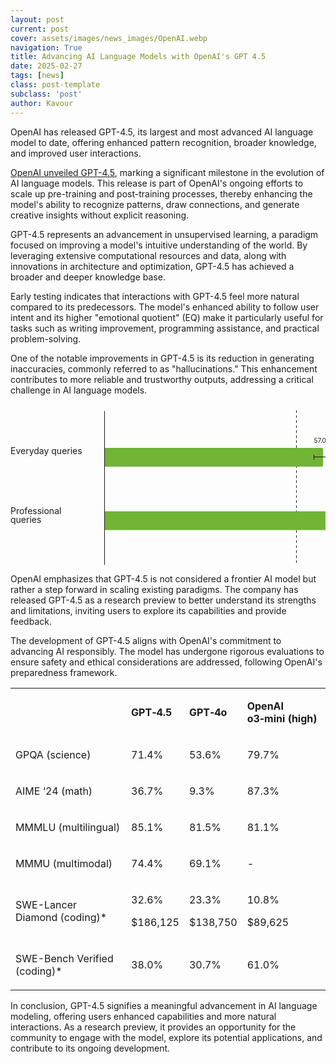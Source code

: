 ```yaml
---
layout: post
current: post
cover: assets/images/news_images/OpenAI.webp
navigation: True
title: Advancing AI Language Models with OpenAI's GPT 4.5
date: 2025-02-27
tags: [news]
class: post-template
subclass: 'post'
author: Kavour
---
```


<p>OpenAI has released GPT-4.5, its largest and most advanced AI language model to date, offering enhanced pattern recognition, broader knowledge, and improved user interactions. </p>
  
<p> <a href='https://openai.com/index/introducing-gpt-4-5/'>OpenAI unveiled GPT-4.5</a>, marking a significant milestone in the evolution of AI language models. This release is part of OpenAI's ongoing efforts to scale up pre-training and post-training processes, thereby enhancing the model's ability to recognize patterns, draw connections, and generate creative insights without explicit reasoning. </p>
  
<p>GPT-4.5 represents an advancement in unsupervised learning, a paradigm focused on improving a model's intuitive understanding of the world. By leveraging extensive computational resources and data, along with innovations in architecture and optimization, GPT-4.5 has achieved a broader and deeper knowledge base. </p>
  
<p>Early testing indicates that interactions with GPT-4.5 feel more natural compared to its predecessors. The model's enhanced ability to follow user intent and its higher "emotional quotient" (EQ) make it particularly useful for tasks such as writing improvement, programming assistance, and practical problem-solving. </p>
  
<p>One of the notable improvements in GPT-4.5 is its reduction in generating inaccuracies, commonly referred to as "hallucinations." This enhancement contributes to more reliable and trustworthy outputs, addressing a critical challenge in AI language models. </p>

<svg width="784" height="400" class="overflow-visible"><g class="visx-group" transform="translate(150, 10)"><line class="visx-line text-primary-44" x1="307" y1="0" x2="307" y2="335" fill="transparent" shape-rendering="crispEdges" stroke="currentColor" stroke-width="1" stroke-dasharray="4,4"></line><g class="visx-group" transform="translate(0, 233.48484848484847)"><path class="visx-bar-rounded" d="M2,29.530303030303024 h344.93620000000004 a2,2 0 0 1 2,2 v26 a2,2 0 0 1 -2,2 h-344.93620000000004 h-2v-2 v-26 v-2h2z" fill="#71B436"></path><svg x="0" y="0" font-size="10" style="overflow:visible"><text transform="" x="348.93620000000004" y="21.530303030303024" font-size="10" height="30" class="color-copy-primary" fill="currentColor" text-anchor="middle"><tspan x="348.93620000000004" dy="0em">56.8%</tspan></text></svg><g class="visx-group" transform="translate(0, 0)"><line class="visx-line text-primary-44" x1="319.77119999999996" y1="40.530303030303024" x2="319.77119999999996" y2="48.530303030303024" fill="transparent" shape-rendering="crispEdges" stroke="currentColor" stroke-width="1"></line><line class="visx-line text-primary-44" x1="319.77119999999996" y1="44.530303030303024" x2="378.1012" y2="44.530303030303024" fill="transparent" shape-rendering="crispEdges" stroke="currentColor" stroke-width="1"></line><line class="visx-line text-primary-44" x1="378.1012" y1="40.530303030303024" x2="378.1012" y2="48.530303030303024" fill="transparent" shape-rendering="crispEdges" stroke="currentColor" stroke-width="1"></line></g></g><g class="visx-group" transform="translate(0, 131.96969696969697)"><path class="visx-bar-rounded" d="M2,29.530303030303024 h384.048 a2,2 0 0 1 2,2 v26 a2,2 0 0 1 -2,2 h-384.048 h-2v-2 v-26 v-2h2z" fill="#71B436"></path><svg x="0" y="0" font-size="10" style="overflow:visible"><text transform="" x="388.048" y="21.530303030303024" font-size="10" height="30" class="color-copy-primary" fill="currentColor" text-anchor="middle"><tspan x="388.048" dy="0em">63.2%</tspan></text></svg><g class="visx-group" transform="translate(0, 0)"><line class="visx-line text-primary-44" x1="380.37300000000005" y1="40.530303030303024" x2="380.37300000000005" y2="48.530303030303024" fill="transparent" shape-rendering="crispEdges" stroke="currentColor" stroke-width="1"></line><line class="visx-line text-primary-44" x1="380.37300000000005" y1="44.530303030303024" x2="395.72300000000007" y2="44.530303030303024" fill="transparent" shape-rendering="crispEdges" stroke="currentColor" stroke-width="1"></line><line class="visx-line text-primary-44" x1="395.72300000000007" y1="40.530303030303024" x2="395.72300000000007" y2="48.530303030303024" fill="transparent" shape-rendering="crispEdges" stroke="currentColor" stroke-width="1"></line></g></g><g class="visx-group" transform="translate(0, 30.454545454545467)"><path class="visx-bar-rounded" d="M2,29.530303030303024 h346.1028 a2,2 0 0 1 2,2 v26 a2,2 0 0 1 -2,2 h-346.1028 h-2v-2 v-26 v-2h2z" fill="#71B436"></path><svg x="0" y="0" font-size="10" style="overflow:visible"><text transform="" x="350.1028" y="21.530303030303024" font-size="10" height="30" class="color-copy-primary" fill="currentColor" text-anchor="middle"><tspan x="350.1028" dy="0em">57.0%</tspan></text></svg><g class="visx-group" transform="translate(0, 0)"><line class="visx-line text-primary-44" x1="335.18260000000004" y1="40.530303030303024" x2="335.18260000000004" y2="48.530303030303024" fill="transparent" shape-rendering="crispEdges" stroke="currentColor" stroke-width="1"></line><line class="visx-line text-primary-44" x1="335.18260000000004" y1="44.530303030303024" x2="365.023" y2="44.530303030303024" fill="transparent" shape-rendering="crispEdges" stroke="currentColor" stroke-width="1"></line><line class="visx-line text-primary-44" x1="365.023" y1="40.530303030303024" x2="365.023" y2="48.530303030303024" fill="transparent" shape-rendering="crispEdges" stroke="currentColor" stroke-width="1"></line></g></g><g class="visx-group visx-axis visx-axis-left text-primary-12" transform="translate(0, 0)"><g class="visx-group visx-axis-tick text-caption text-primary-60" transform="translate(0, 0)"><g class="visx-group" transform="translate(0, 257.0151515151515)"><svg x="-150" y="0.25" font-size="inherit" style="overflow: visible;"><text transform="" font-family="inherit" fill="currentColor" font-weight="inherit" stroke="transparent" aria-hidden="true" class="text-caption text-primary-60 whitespace-pre-line" font-size="inherit" text-anchor="start"><tspan x="0" dy="0.71em">Creative</tspan><tspan x="0" dy="1em">intelligence</tspan></text></svg></g></g><g class="visx-group visx-axis-tick text-caption text-primary-60" transform="translate(0, 0)"><g class="visx-group" transform="translate(0, 155.5)"><svg x="-150" y="0.25" font-size="inherit" style="overflow: visible;"><text transform="" font-family="inherit" fill="currentColor" font-weight="inherit" stroke="transparent" aria-hidden="true" class="text-caption text-primary-60 whitespace-pre-line" font-size="inherit" text-anchor="start"><tspan x="0" dy="0.71em">Professional</tspan><tspan x="0" dy="1em">queries</tspan></text></svg></g></g><g class="visx-group visx-axis-tick text-caption text-primary-60" transform="translate(0, 0)"><g class="visx-group" transform="translate(0, 59.9848484848485)"><svg x="-150" y="0.25" font-size="inherit" style="overflow: visible;"><text transform="" font-family="inherit" fill="currentColor" font-weight="inherit" stroke="transparent" aria-hidden="true" class="text-caption text-primary-60 whitespace-pre-line" font-size="inherit" text-anchor="start"><tspan x="0" dy="0.71em">Everyday queries</tspan></text></svg></g></g><line class="visx-line visx-axis-line" x1="0" y1="335.5" x2="0" y2="0.5" fill="transparent" shape-rendering="crispEdges" stroke="currentColor" stroke-width="1"></line></g><g class="visx-group visx-axis visx-axis-bottom text-primary-12" transform="translate(0, 335)"><g class="visx-group visx-axis-tick text-caption text-primary-60" transform="translate(0, 0)"><g class="visx-group" transform="translate(0, 18)"><svg x="0" y="-2" font-size="inherit" style="overflow: visible;"><text transform="" fill="currentColor" font-family="inherit" font-weight="inherit" stroke="transparent" aria-hidden="true" class="text-caption text-primary-60 whitespace-pre-line" font-size="inherit" text-anchor="middle"><tspan x="0" dy="0.355em">0</tspan></text></svg></g></g><g class="visx-group visx-axis-tick text-caption text-primary-60" transform="translate(0, 0)"><g class="visx-group" transform="translate(61.400000000000006, 18)"><svg x="0" y="-2" font-size="inherit" style="overflow: visible;"><text transform="" fill="currentColor" font-family="inherit" font-weight="inherit" stroke="transparent" aria-hidden="true" class="text-caption text-primary-60 whitespace-pre-line" font-size="inherit" text-anchor="middle"><tspan x="0" dy="0.355em">10</tspan></text></svg></g></g><g class="visx-group visx-axis-tick text-caption text-primary-60" transform="translate(0, 0)"><g class="visx-group" transform="translate(122.80000000000001, 18)"><svg x="0" y="-2" font-size="inherit" style="overflow: visible;"><text transform="" fill="currentColor" font-family="inherit" font-weight="inherit" stroke="transparent" aria-hidden="true" class="text-caption text-primary-60 whitespace-pre-line" font-size="inherit" text-anchor="middle"><tspan x="0" dy="0.355em">20</tspan></text></svg></g></g><g class="visx-group visx-axis-tick text-caption text-primary-60" transform="translate(0, 0)"><g class="visx-group" transform="translate(184.2, 18)"><svg x="0" y="-2" font-size="inherit" style="overflow: visible;"><text transform="" fill="currentColor" font-family="inherit" font-weight="inherit" stroke="transparent" aria-hidden="true" class="text-caption text-primary-60 whitespace-pre-line" font-size="inherit" text-anchor="middle"><tspan x="0" dy="0.355em">30</tspan></text></svg></g></g><g class="visx-group visx-axis-tick text-caption text-primary-60" transform="translate(0, 0)"><g class="visx-group" transform="translate(245.60000000000002, 18)"><svg x="0" y="-2" font-size="inherit" style="overflow: visible;"><text transform="" fill="currentColor" font-family="inherit" font-weight="inherit" stroke="transparent" aria-hidden="true" class="text-caption text-primary-60 whitespace-pre-line" font-size="inherit" text-anchor="middle"><tspan x="0" dy="0.355em">40</tspan></text></svg></g></g><g class="visx-group visx-axis-tick text-caption text-primary-60" transform="translate(0, 0)"><g class="visx-group" transform="translate(307, 18)"><svg x="0" y="-2" font-size="inherit" style="overflow: visible;"><text transform="" fill="currentColor" font-family="inherit" font-weight="inherit" stroke="transparent" aria-hidden="true" class="text-caption text-primary-60 whitespace-pre-line" font-size="inherit" text-anchor="middle"><tspan x="0" dy="0.355em">50</tspan></text></svg></g></g><g class="visx-group visx-axis-tick text-caption text-primary-60" transform="translate(0, 0)"><g class="visx-group" transform="translate(368.4, 18)"><svg x="0" y="-2" font-size="inherit" style="overflow: visible;"><text transform="" fill="currentColor" font-family="inherit" font-weight="inherit" stroke="transparent" aria-hidden="true" class="text-caption text-primary-60 whitespace-pre-line" font-size="inherit" text-anchor="middle"><tspan x="0" dy="0.355em">60</tspan></text></svg></g></g><g class="visx-group visx-axis-tick text-caption text-primary-60" transform="translate(0, 0)"><g class="visx-group" transform="translate(429.79999999999995, 18)"><svg x="0" y="-2" font-size="inherit" style="overflow: visible;"><text transform="" fill="currentColor" font-family="inherit" font-weight="inherit" stroke="transparent" aria-hidden="true" class="text-caption text-primary-60 whitespace-pre-line" font-size="inherit" text-anchor="middle"><tspan x="0" dy="0.355em">70</tspan></text></svg></g></g><g class="visx-group visx-axis-tick text-caption text-primary-60" transform="translate(0, 0)"><g class="visx-group" transform="translate(491.20000000000005, 18)"><svg x="0" y="-2" font-size="inherit" style="overflow: visible;"><text transform="" fill="currentColor" font-family="inherit" font-weight="inherit" stroke="transparent" aria-hidden="true" class="text-caption text-primary-60 whitespace-pre-line" font-size="inherit" text-anchor="middle"><tspan x="0" dy="0.355em">80</tspan></text></svg></g></g><g class="visx-group visx-axis-tick text-caption text-primary-60" transform="translate(0, 0)"><g class="visx-group" transform="translate(552.6, 18)"><svg x="0" y="-2" font-size="inherit" style="overflow: visible;"><text transform="" fill="currentColor" font-family="inherit" font-weight="inherit" stroke="transparent" aria-hidden="true" class="text-caption text-primary-60 whitespace-pre-line" font-size="inherit" text-anchor="middle"><tspan x="0" dy="0.355em">90</tspan></text></svg></g></g><g class="visx-group visx-axis-tick text-caption text-primary-60" transform="translate(0, 0)"><g class="visx-group" transform="translate(614, 18)"><svg x="0" y="-2" font-size="inherit" style="overflow: visible;"><text transform="" fill="currentColor" font-family="inherit" font-weight="inherit" stroke="transparent" aria-hidden="true" class="text-caption text-primary-60 whitespace-pre-line" font-size="inherit" text-anchor="middle"><tspan x="0" dy="0.355em">100</tspan></text></svg></g></g><line class="visx-line visx-axis-line" x1="0.5" y1="0" x2="614.5" y2="0" fill="transparent" shape-rendering="crispEdges" stroke="currentColor" stroke-width="1"></line><svg x="0" y="24" font-size="inherit" style="overflow:visible"><text class="visx-axis-label text-caption text-primary-60" x="307" y="26" font-family="inherit" font-size="inherit" fill="currentColor" font-weight="inherit" text-anchor="middle"><tspan x="307" dy="0em">GPT-4.5 win-rate vs GPT-4o</tspan></text></svg></g></g></svg>

<p>OpenAI emphasizes that GPT-4.5 is not considered a frontier AI model but rather a step forward in scaling existing paradigms. The company has released GPT-4.5 as a research preview to better understand its strengths and limitations, inviting users to explore its capabilities and provide feedback. </p>
  
<p>The development of GPT-4.5 aligns with OpenAI's commitment to advancing AI responsibly. The model has undergone rigorous evaluations to ensure safety and ethical considerations are addressed, following OpenAI's preparedness framework.</p>

<div class="py-3xs @2xl:[&amp;_table]:table-fixed [&amp;_td]:p-3xs [&amp;_th]:p-4xs [&amp;_td]:min-w-3xl prose max-w-none [&amp;_table]:w-full [&amp;_table]:table-auto [&amp;_table]:border-collapse [&amp;_table]:text-left mb-s"><table><tbody><tr class="border-black-12 dark:border-white-12 border-t-[1px] last:border-b-[1px]"><td class="[&amp;>p]:text-p2 [&amp;>p]:break-words [&amp;>p]:font-bold"><p></p></td><td class="[&amp;>p]:text-p2 [&amp;>p]:break-words [&amp;>p]:font-bold"><p><b>GPT‑4.5</b></p></td><td class="[&amp;>p]:text-p2 [&amp;>p]:break-words [&amp;>p]:font-bold"><p><b>GPT‑4o</b></p></td><td class="[&amp;>p]:text-p2 [&amp;>p]:break-words [&amp;>p]:font-bold"><p><b>OpenAI o3‑mini (high)</b></p></td></tr><tr class="border-black-12 dark:border-white-12 border-t-[1px] last:border-b-[1px]"><td class="[&amp;_p]:text-p2 [&amp;>p]:break-words"><p>GPQA (science)</p></td><td class="[&amp;_p]:text-p2 [&amp;>p]:break-words"><p>71.4%</p></td><td class="[&amp;_p]:text-p2 [&amp;>p]:break-words"><p>53.6%</p></td><td class="[&amp;_p]:text-p2 [&amp;>p]:break-words"><p>79.7%</p></td></tr><tr class="border-black-12 dark:border-white-12 border-t-[1px] last:border-b-[1px]"><td class="[&amp;_p]:text-p2 [&amp;>p]:break-words"><p>AIME ‘24 (math)</p></td><td class="[&amp;_p]:text-p2 [&amp;>p]:break-words"><p>36.7%</p></td><td class="[&amp;_p]:text-p2 [&amp;>p]:break-words"><p>9.3%</p></td><td class="[&amp;_p]:text-p2 [&amp;>p]:break-words"><p>87.3%</p></td></tr><tr class="border-black-12 dark:border-white-12 border-t-[1px] last:border-b-[1px]"><td class="[&amp;_p]:text-p2 [&amp;>p]:break-words"><p>MMMLU (multilingual)</p></td><td class="[&amp;_p]:text-p2 [&amp;>p]:break-words"><p>85.1%</p></td><td class="[&amp;_p]:text-p2 [&amp;>p]:break-words"><p>81.5%</p></td><td class="[&amp;_p]:text-p2 [&amp;>p]:break-words"><p>81.1%</p></td></tr><tr class="border-black-12 dark:border-white-12 border-t-[1px] last:border-b-[1px]"><td class="[&amp;_p]:text-p2 [&amp;>p]:break-words"><p>MMMU (multimodal)</p></td><td class="[&amp;_p]:text-p2 [&amp;>p]:break-words"><p>74.4%</p></td><td class="[&amp;_p]:text-p2 [&amp;>p]:break-words"><p>69.1%</p></td><td class="[&amp;_p]:text-p2 [&amp;>p]:break-words"><p>-</p></td></tr><tr class="border-black-12 dark:border-white-12 border-t-[1px] last:border-b-[1px]"><td class="[&amp;_p]:text-p2 [&amp;>p]:break-words"><p>SWE-Lancer Diamond (coding)*</p></td><td class="[&amp;_p]:text-p2 [&amp;>p]:break-words"><p>32.6%</p><p>$186,125</p></td><td class="[&amp;_p]:text-p2 [&amp;>p]:break-words"><p>23.3%</p><p>$138,750</p></td><td class="[&amp;_p]:text-p2 [&amp;>p]:break-words"><p>10.8%</p><p>$89,625</p></td></tr><tr class="border-black-12 dark:border-white-12 border-t-[1px] last:border-b-[1px]"><td class="[&amp;_p]:text-p2 [&amp;>p]:break-words"><p>SWE-Bench Verified (coding)*</p></td><td class="[&amp;_p]:text-p2 [&amp;>p]:break-words"><p>38.0%</p></td><td class="[&amp;_p]:text-p2 [&amp;>p]:break-words"><p>30.7%</p></td><td class="[&amp;_p]:text-p2 [&amp;>p]:break-words"><p>61.0%</p></td></tr></tbody></table><p></p></div>

<p>In conclusion, GPT-4.5 signifies a meaningful advancement in AI language modeling, offering users enhanced capabilities and more natural interactions. As a research preview, it provides an opportunity for the community to engage with the model, explore its potential applications, and contribute to its ongoing development. </p>